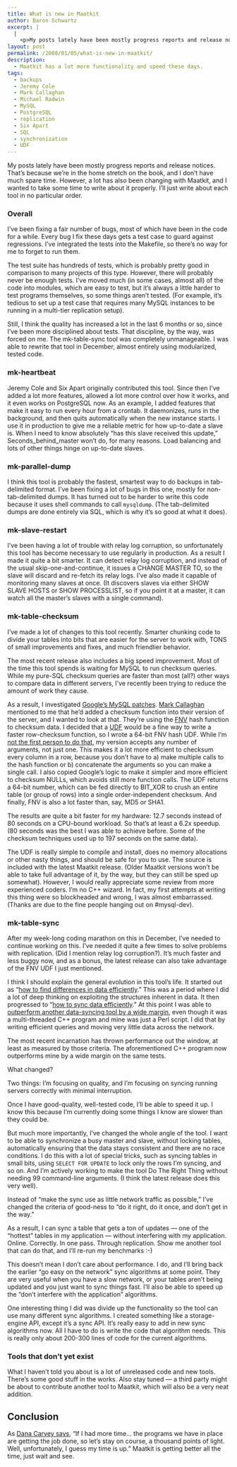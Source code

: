 ```yaml
---
title: What is new in Maatkit
author: Baron Schwartz
excerpt: |
  |
    <p>My posts lately have been mostly progress reports and release notices.  That's because we're in the home stretch on the book, and I don't have much spare time.  However, a lot has also been changing with Maatkit, and I wanted to take some time to write about it properly.</p>
layout: post
permalink: /2008/01/05/what-is-new-in-maatkit/
description:
  - Maatkit has a lot more functionality and speed these days.
tags:
  - backups
  - Jeremy Cole
  - Mark Callaghan
  - Michael Radwin
  - MySQL
  - PostgreSQL
  - replication
  - Six Apart
  - SQL
  - synchronization
  - UDF
---
```

My posts lately have been mostly progress reports and release notices. That&#8217;s because we&#8217;re in the home stretch on the book, and I don&#8217;t have much spare time. However, a lot has also been changing with Maatkit, and I wanted to take some time to write about it properly. I&#8217;ll just write about each tool in no particular order.

### Overall

I&#8217;ve been fixing a fair number of bugs, most of which have been in the code for a while. Every bug I fix these days gets a test case to guard against regressions. I&#8217;ve integrated the tests into the Makefile, so there&#8217;s no way for me to forget to run them.

The test suite has hundreds of tests, which is probably pretty good in comparison to many projects of this type. However, there will probably never be enough tests. I&#8217;ve moved much (in some cases, almost all) of the code into modules, which are easy to test, but it&#8217;s always a little harder to test programs themselves, so some things aren&#8217;t tested. (For example, it&#8217;s tedious to set up a test case that requires many MySQL instances to be running in a multi-tier replication setup).

Still, I think the quality has increased a lot in the last 6 months or so, since I&#8217;ve been more disciplined about tests. That discipline, by the way, was forced on me. The mk-table-sync tool was completely unmanageable. I was able to rewrite that tool in December, almost entirely using modularized, tested code.

### mk-heartbeat

Jeremy Cole and Six Apart originally contributed this tool. Since then I&#8217;ve added a lot more features, allowed a lot more control over how it works, and it even works on PostgreSQL now. As an example, I added features that make it easy to run every hour from a crontab. It daemonizes, runs in the background, and then quits automatically when the new instance starts. I use it in production to give me a reliable metric for how up-to-date a slave is. When I need to know absolutely &#8220;has this slave received this update,&#8221; Seconds\_behind\_master won&#8217;t do, for many reasons. Load balancing and lots of other things hinge on up-to-date slaves.

### mk-parallel-dump

I think this tool is probably the fastest, smartest way to do backups in tab-delimited format. I&#8217;ve been fixing a lot of bugs in this one, mostly for non-tab-delimited dumps. It has turned out to be harder to write this code because it uses shell commands to call `mysqldump`. (The tab-delimited dumps are done entirely via SQL, which is why it&#8217;s so good at what it does).

### mk-slave-restart

I&#8217;ve been having a lot of trouble with relay log corruption, so unfortunately this tool has become necessary to use regularly in production. As a result I made it quite a bit smarter. It can detect relay log corruption, and instead of the usual skip-one-and-continue, it issues a CHANGE MASTER TO, so the slave will discard and re-fetch its relay logs. I&#8217;ve also made it capable of monitoring many slaves at once. (It discovers slaves via either SHOW SLAVE HOSTS or SHOW PROCESSLIST, so if you point it at a master, it can watch all the master&#8217;s slaves with a single command).

### mk-table-checksum

I&#8217;ve made a lot of changes to this tool recently. Smarter chunking code to divide your tables into bits that are easier for the server to work with, TONS of small improvements and fixes, and much friendlier behavior.

The most recent release also includes a big speed improvement. Most of the time this tool spends is waiting for MySQL to run checksum queries. While my pure-SQL checksum queries are faster than most (all?) other ways to compare data in different servers, I&#8217;ve recently been trying to reduce the amount of work they cause.

As a result, I investigated [Google&#8217;s MySQL patches][1]. [Mark Callaghan][2] mentioned to me that he&#8217;d added a checksum function into their version of the server, and I wanted to look at that. They&#8217;re using the [FNV][3] hash function to checksum data. I decided that a [UDF][4] would be a fine way to write a faster row-checksum function, so I wrote a 64-bit FNV hash UDF. While I&#8217;m [not the first person to do that][5], my version accepts any number of arguments, not just one. This makes it a lot more efficient to checksum every column in a row, because you don&#8217;t have to a) make multiple calls to the hash function or b) concatenate the arguments so you can make a single call. I also copied Google&#8217;s logic to make it simpler and more efficient to checksum NULLs, which avoids still more function calls. The UDF returns a 64-bit number, which can be fed directly to BIT_XOR to crush an entire table (or group of rows) into a single order-independent checksum. And finally, FNV is also a lot faster than, say, MD5 or SHA1.

The results are quite a bit faster for my hardware: 12.7 seconds instead of 80 seconds on a CPU-bound workload. So that&#8217;s at least a 6.2x speedup. (80 seconds was the best I was able to achieve before. Some of the checksum techniques used up to 197 seconds on the same data).

The UDF is really simple to compile and install, does no memory allocations or other nasty things, and should be safe for you to use. The source is included with the latest Maatkit release. (Older Maatkit versions won&#8217;t be able to take full advantage of it, by the way, but they can still be sped up somewhat). However, I would really appreciate some review from more experienced coders. I&#8217;m no C++ wizard. In fact, my first attempts at writing this thing were so blockheaded and wrong, I was almost embarrassed. (Thanks are due to the fine people hanging out on #mysql-dev).

### mk-table-sync

After my week-long coding marathon on this in December, I&#8217;ve needed to continue working on this. I&#8217;ve needed it quite a few times to solve problems with replication. (Did I mention relay log corruption?). It&#8217;s much faster and less buggy now, and as a bonus, the latest release can also take advantage of the FNV UDF I just mentioned.

I think I should explain the general evolution in this tool&#8217;s life. It started out as &#8220;[how to find differences in data efficiently][6].&#8221; This was a period where I did a lot of deep thinking on exploiting the structures inherent in data. It then progressed to &#8220;[how to sync data efficiently][7].&#8221; At this point I was able to [outperform another data-syncing tool by a wide margin][8], even though it was a multi-threaded C++ program and mine was just a Perl script. I did that by writing efficient queries and moving very little data across the network.

The most recent incarnation has thrown performance out the window, at least as measured by those criteria. The aforementioned C++ program now outperforms mine by a wide margin on the same tests.

What changed?

Two things: I&#8217;m focusing on quality, and I&#8217;m focusing on syncing running servers correctly with minimal interruption.

Once I have good-quality, well-tested code, I&#8217;ll be able to speed it up. I know this because I&#8217;m currently doing some things I know are slower than they could be.

But much more importantly, I&#8217;ve changed the whole angle of the tool. I want to be able to synchronize a busy master and slave, without locking tables, automatically ensuring that the data stays consistent and there are no race conditions. I do this with a lot of special tricks, such as syncing tables in small bits, using `SELECT FOR UPDATE` to lock only the rows I&#8217;m syncing, and so on. And I&#8217;m actively working to make the tool Do The Right Thing without needing 99 command-line arguments. (I think the latest release does this very well).

Instead of &#8220;make the sync use as little network traffic as possible,&#8221; I&#8217;ve changed the criteria of good-ness to &#8220;do it right, do it once, and don&#8217;t get in the way.&#8221;

As a result, I can sync a table that gets a ton of updates &#8212; one of the &#8220;hottest&#8221; tables in my application &#8212; without interfering with my application. Online. Correctly. In one pass. Through replication. Show me another tool that can do that, and I&#8217;ll re-run my benchmarks :-)

This doesn&#8217;t mean I don&#8217;t care about performance. I do, and I&#8217;ll bring back the earlier &#8220;go easy on the network&#8221; sync algorithms at some point. They are very useful when you have a slow network, or your tables aren&#8217;t being updated and you just want to sync things fast. I&#8217;ll also be able to speed up the &#8220;don&#8217;t interfere with the application&#8221; algorithms.

One interesting thing I did was divide up the functionality so the tool can use many different sync algorithms. I created something like a storage-engine API, except it&#8217;s a sync API. It&#8217;s really easy to add in new sync algorithms now. All I have to do is write the code that algorithm needs. This is really only about 200-300 lines of code for the current algorithms.

### Tools that don&#8217;t yet exist

What I haven&#8217;t told you about is a lot of unreleased code and new tools. There&#8217;s some good stuff in the works. Also stay tuned &#8212; a third party might be about to contribute another tool to Maatkit, which will also be a very neat addition.

## Conclusion

As [Dana Carvey says][9], &#8220;If I had more time&#8230; the programs we have in place are getting the job done, so let&#8217;s stay on course, a thousand points of light. Well, unfortunately, I guess my time is up.&#8221; Maatkit is getting better all the time, just wait and see.

 [1]: http://code.google.com/p/google-mysql-tools/
 [2]: http://mysqlha.blogspot.com/
 [3]: http://isthe.com/chongo/tech/comp/fnv/
 [4]: http://dev.mysql.com/doc/refman/5.0/en/adding-functions.html
 [5]: http://www.radwin.org/michael/blog/2007/03/mysql_user_defined_functio.html
 [6]: http://www.xaprb.com/blog/2007/03/05/an-algorithm-to-find-and-resolve-data-differences-between-mysql-tables/
 [7]: http://www.xaprb.com/blog/2007/03/18/introducing-mysql-table-sync/
 [8]: http://www.xaprb.com/blog/2007/04/05/mysql-table-sync-vs-sqlyog-job-agent/
 [9]: http://snltranscripts.jt.org/88/88adebate.phtml